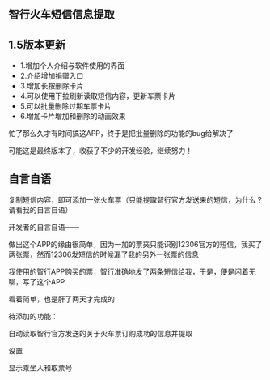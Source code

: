 ## 智行火车短信信息提取
## 1.5版本更新
- 1.增加个人介绍与软件使用的界面
- 2.介绍增加捐赠入口
- 3.增加长按删除卡片
- 4.可以使用下拉刷新读取短信内容，更新车票卡片
- 5.可以批量删除过期车票卡片
- 6.增加卡片增加和删除的动画效果

忙了那么久才有时间搞这APP，终于是把批量删除的功能的bug给解决了

可能这是最终版本了，收获了不少的开发经验，继续努力！

## 自言自语
复制短信内容，即可添加一张火车票（只能提取智行官方发送来的短信，为什么？请看我的自言自语）



开发者的自言自语——



做出这个APP的缘由很简单，因为一加的票夹只能识别12306官方的短信，我买了两张票，然而12306发短信的时候漏了我的另外一张票的信息

我使用的智行APP购买的票，智行准确地发了两条短信给我，于是，便是闲着无聊，写了这个APP





看着简单，也是肝了两天才完成的



待添加的功能：

自动读取智行官方发送的关于火车票订购成功的信息并提取

设置

显示乘坐人和取票号
